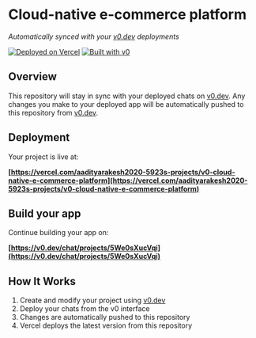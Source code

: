 # Cloud-native e-commerce platform

*Automatically synced with your [v0.dev](https://v0.dev) deployments*

[![Deployed on Vercel](https://img.shields.io/badge/Deployed%20on-Vercel-black?style=for-the-badge&logo=vercel)](https://vercel.com/aadityarakesh2020-5923s-projects/v0-cloud-native-e-commerce-platform)
[![Built with v0](https://img.shields.io/badge/Built%20with-v0.dev-black?style=for-the-badge)](https://v0.dev/chat/projects/5We0sXucVqi)

## Overview

This repository will stay in sync with your deployed chats on [v0.dev](https://v0.dev).
Any changes you make to your deployed app will be automatically pushed to this repository from [v0.dev](https://v0.dev).

## Deployment

Your project is live at:

**[https://vercel.com/aadityarakesh2020-5923s-projects/v0-cloud-native-e-commerce-platform](https://vercel.com/aadityarakesh2020-5923s-projects/v0-cloud-native-e-commerce-platform)**

## Build your app

Continue building your app on:

**[https://v0.dev/chat/projects/5We0sXucVqi](https://v0.dev/chat/projects/5We0sXucVqi)**

## How It Works

1. Create and modify your project using [v0.dev](https://v0.dev)
2. Deploy your chats from the v0 interface
3. Changes are automatically pushed to this repository
4. Vercel deploys the latest version from this repository
